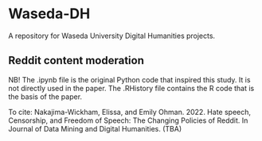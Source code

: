 # Waseda-DH
A repository for Waseda University Digital Humanities projects.

## Reddit content moderation
NB! The .ipynb file is the original Python code that inspired this study. It is not directly used in the paper. The .RHistory file contains the R code that is the basis of the paper.

To cite:
Nakajima-Wickham, Elissa, and Emily Ohman. 2022. Hate speech, Censorship, and Freedom of Speech: The Changing Policies of Reddit. In Journal of Data Mining and Digital Humanities. (TBA)
